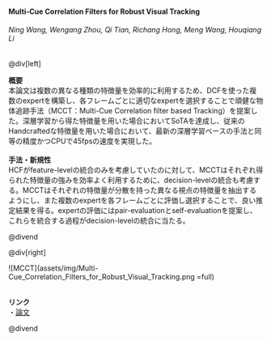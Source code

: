 #### Multi-Cue Correlation Filters for Robust Visual Tracking
###### Ning Wang, Wengang Zhou, Qi Tian, Richang Hong, Meng Wang, Houqiang Li

@div[left]

__概要__<br>
本論文は複数の異なる種類の特徴量を効率的に利用するため、DCFを使った複数のexpertを構築し、各フレームごとに適切なexpertを選択することで頑健な物体追跡手法（MCCT：Multi-Cue Correlation filter based Tracking）を提案した。深層学習から得た特徴量を用いた場合においてSoTAを達成し、従来のHandcraftedな特徴量を用いた場合において、最新の深層学習ベースの手法と同等の精度かつCPUで45fpsの速度を実現した。<br>
<br>
__手法・新規性__<br>
HCFがfeature-levelの統合のみを考慮していたのに対して、MCCTはそれぞれ得られた特徴量の強みを効率よく利用するために、decision-levelの統合も考慮する。MCCTはそれぞれの特徴量が分散を持った異なる視点の特徴量を抽出するようにし、また複数のexpertを各フレームごとに評価し選択することで、良い推定結果を得る。expertの評価にはpair-evaluationとself-evaluationを提案し、これらを統合する過程がdecision-levelの統合に当たる。<br>


@divend

@div[right]

![MCCT](assets/img/Multi-Cue_Correlation_Filters_for_Robust_Visual_Tracking.png =full)<br>
<br>

__リンク__<br>
・[論文](http://openaccess.thecvf.com/content_cvpr_2018/papers/Wang_Multi-Cue_Correlation_Filters_CVPR_2018_paper.pdf)<br>

@divend